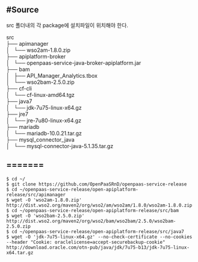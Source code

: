 
#Source <br>
---
src 폴더내의 각 package에 설치파일이 위치해야 한다.

src<br>
├── apimanager<br>
│   └── wso2am-1.8.0.zip<br>
├── apiplatform-broker<br>
│   └── openpaas-service-java-broker-apiplatform.jar<br>
├── bam<br>
│   ├── API_Manager_Analytics.tbox<br>
│   └── wso2bam-2.5.0.zip<br>
├── cf-cli<br>
│   └── cf-linux-amd64.tgz<br>
├── java7<br>
│   └── jdk-7u75-linux-x64.gz<br>
├── jre7<br>
│   └── jre-7u80-linux-x64.gz<br>
├── mariadb<br>
│   └── mariadb-10.0.21.tar.gz<br>
├── mysql_connector_java<br>
│   └── mysql-connector-java-5.1.35.tar.gz<br>


=======
-----
```
$ cd ~/
$ git clone https://github.com/OpenPaaSRnD/openpaas-service-release
$ cd ~/openpaas-service-release/open-apiplatform-release/src/apimanager
$ wget -O 'wso2am-1.8.0.zip' http://dist.wso2.org/maven2/org/wso2/am/wso2am/1.8.0/wso2am-1.8.0.zip
$ cd ~/openpaas-service-release/open-apiplatform-release/src/bam
$ wget -O 'wso2bam-2.5.0.zip' http://dist.wso2.org/maven2/org/wso2/bam/wso2bam/2.5.0/wso2bam-2.5.0.zip
$ cd ~/openpaas-service-release/open-apiplatform-release/src/java7
$ wget -O 'jdk-7u75-linux-x64.gz' --no-check-certificate --no-cookies --header "Cookie: oraclelicense=accept-securebackup-cookie" http://download.oracle.com/otn-pub/java/jdk/7u75-b13/jdk-7u75-linux-x64.tar.gz

```


